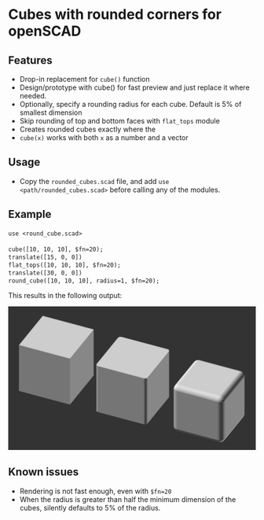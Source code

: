 # Cubes with rounded corners for openSCAD

## Features

* Drop-in replacement for `cube()` function
* Design/prototype with cube() for fast preview and just replace it where needed. 
* Optionally, specify a rounding radius for each cube. Default is 5% of
  smallest dimension 
* Skip rounding of top and bottom faces with `flat_tops` module
* Creates rounded cubes exactly where the
* `cube(x)` works with both `x` as a number and a vector

## Usage

* Copy the `rounded_cubes.scad` file, and add `use <path/rounded_cubes.scad>`
  before calling any of the modules.

## Example

```openscad
use <round_cube.scad>

cube([10, 10, 10], $fn=20);
translate([15, 0, 0])
flat_tops([10, 10, 10], $fn=20);
translate([30, 0, 0])
round_cube([10, 10, 10], radius=1, $fn=20);
```

This results in the following output:

![cube, flat top cube, rounded cube](cubes.png)

## Known issues

* Rendering is not fast enough, even with `$fn=20`
* When the radius is greater than half the minimum dimension of the cubes,
  silently defaults to 5% of the radius.
